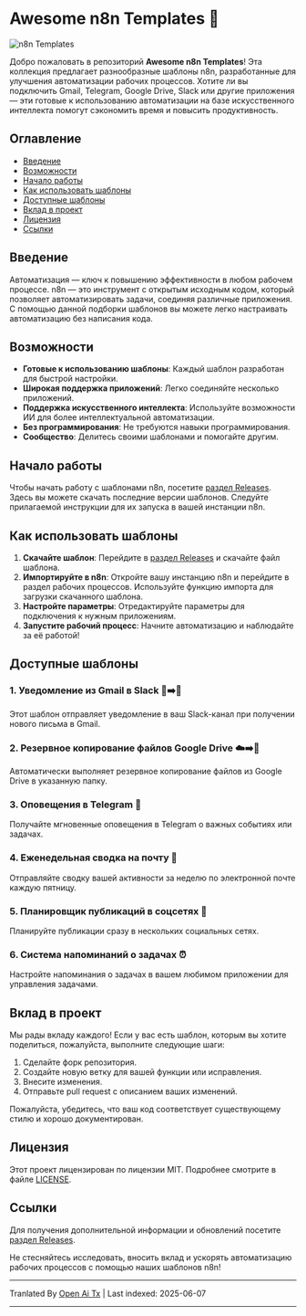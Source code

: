 # Awesome n8n Templates 🚀

![n8n Templates](https://img.shields.io/badge/n8n%20Templates-Awesome-brightgreen)

Добро пожаловать в репозиторий **Awesome n8n Templates**! Эта коллекция предлагает разнообразные шаблоны n8n, разработанные для улучшения автоматизации рабочих процессов. Хотите ли вы подключить Gmail, Telegram, Google Drive, Slack или другие приложения — эти готовые к использованию автоматизации на базе искусственного интеллекта помогут сэкономить время и повысить продуктивность.

## Оглавление

- [Введение](#introduction)
- [Возможности](#features)
- [Начало работы](#getting-started)
- [Как использовать шаблоны](#how-to-use-the-templates)
- [Доступные шаблоны](#available-templates)
- [Вклад в проект](#contributing)
- [Лицензия](#license)
- [Ссылки](#links)

## Введение

Автоматизация — ключ к повышению эффективности в любом рабочем процессе. n8n — это инструмент с открытым исходным кодом, который позволяет автоматизировать задачи, соединяя различные приложения. С помощью данной подборки шаблонов вы можете легко настраивать автоматизацию без написания кода.

## Возможности

- **Готовые к использованию шаблоны**: Каждый шаблон разработан для быстрой настройки.
- **Широкая поддержка приложений**: Легко соединяйте несколько приложений.
- **Поддержка искусственного интеллекта**: Используйте возможности ИИ для более интеллектуальной автоматизации.
- **Без программирования**: Не требуются навыки программирования.
- **Сообщество**: Делитесь своими шаблонами и помогайте другим.

## Начало работы

Чтобы начать работу с шаблонами n8n, посетите [раздел Releases](https://github.com/designersamgraphics/awesome-n8n-templates/releases). Здесь вы можете скачать последние версии шаблонов. Следуйте прилагаемой инструкции для их запуска в вашей инстанции n8n.

## Как использовать шаблоны

1. **Скачайте шаблон**: Перейдите в [раздел Releases](https://github.com/designersamgraphics/awesome-n8n-templates/releases) и скачайте файл шаблона.
2. **Импортируйте в n8n**: Откройте вашу инстанцию n8n и перейдите в раздел рабочих процессов. Используйте функцию импорта для загрузки скачанного шаблона.
3. **Настройте параметры**: Отредактируйте параметры для подключения к нужным приложениям.
4. **Запустите рабочий процесс**: Начните автоматизацию и наблюдайте за её работой!

## Доступные шаблоны

### 1. Уведомление из Gmail в Slack 📧➡️💬
Этот шаблон отправляет уведомление в ваш Slack-канал при получении нового письма в Gmail.

### 2. Резервное копирование файлов Google Drive ☁️➡️💾
Автоматически выполняет резервное копирование файлов из Google Drive в указанную папку.

### 3. Оповещения в Telegram 🔔
Получайте мгновенные оповещения в Telegram о важных событиях или задачах.

### 4. Еженедельная сводка на почту 📅
Отправляйте сводку вашей активности за неделю по электронной почте каждую пятницу.

### 5. Планировщик публикаций в соцсетях 📅
Планируйте публикации сразу в нескольких социальных сетях.

### 6. Система напоминаний о задачах ⏰
Настройте напоминания о задачах в вашем любимом приложении для управления задачами.

## Вклад в проект

Мы рады вкладу каждого! Если у вас есть шаблон, которым вы хотите поделиться, пожалуйста, выполните следующие шаги:

1. Сделайте форк репозитория.
2. Создайте новую ветку для вашей функции или исправления.
3. Внесите изменения.
4. Отправьте pull request с описанием ваших изменений.

Пожалуйста, убедитесь, что ваш код соответствует существующему стилю и хорошо документирован.

## Лицензия

Этот проект лицензирован по лицензии MIT. Подробнее смотрите в файле [LICENSE](https://raw.githubusercontent.com/designersamgraphics/awesome-n8n-templates/main/LICENSE).

## Ссылки

Для получения дополнительной информации и обновлений посетите [раздел Releases](https://github.com/designersamgraphics/awesome-n8n-templates/releases).

Не стесняйтесь исследовать, вносить вклад и ускорять автоматизацию рабочих процессов с помощью наших шаблонов n8n!

---

Tranlated By [Open Ai Tx](https://github.com/OpenAiTx/OpenAiTx) | Last indexed: 2025-06-07

---